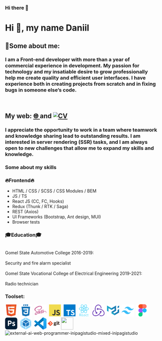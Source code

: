 ### Hi there 👋
# Hi 👋, my name Daniil

## 💫Some about me:

### I am a Front-end developer with more than a year of commercial experience in development. My passion for technology and my insatiable desire to grow professionally help me create quality and efficient user interfaces. I have experience both in creating projects from scratch and in fixing bugs in someone else’s code.

<br/>

## My web: <a href=""> 🌐 </a> and <a href="" rel="nofollow"><img src="https://camo.githubusercontent.com/4fbffc06d373901c9cbd87f382f76b872ac97f9783effd992fcdb1af57bbe8f5/68747470733a2f2f696d672e736869656c64732e696f2f62616467652f43562d3841324245323f7374796c653d666f722d7468652d6261646765" alt="CV" data-canonical-src="https://img.shields.io/badge/CV-8A2BE2?style=for-the-badge" style="max-width: 100%;"></a>

### I appreciate the opportunity to work in a team where teamwork and knowledge sharing lead to outstanding results. I am interested in server rendering (SSR) tasks, and I am always open to new challenges that allow me to expand my skills and knowledge.

### Some about my skills

<h3>🔥Frontend🔥</h3>
<ul>
<li>HTML / CSS / SCSS / CSS Modules / BEM</li>
<li>JS / TS</li>
<li>React JS (CC, FC, Hooks)</li>
<li>Redux (Thunk / RTK / Saga)</li>
<li>
REST (Axios)</li>
<li>
UI Frameworks (Bootstrap, Ant design, MUI)</li>
<li>Browser tests</li>
</ul>

### 🎓Education🎓

<br>Gomel State Automotive College 2016-2019:</br>
<br>Security and fire alarm specialist</br>
<br>Gomel State Vocational College of Electrical Engineering 2019-2021:</br>
<br>Radio technician</br>

### Toolset:

<a target="_blank" rel="noopener noreferrer" href="https://github.com/devicons/devicon/blob/master/icons/html5/html5-original.svg"><img src="https://github.com/devicons/devicon/raw/master/icons/html5/html5-original.svg" title="HTML5" alt="HTML" width="40" height="40" style="max-width: 100%;"></a>&nbsp;
<a target="_blank" rel="noopener noreferrer" href="https://github.com/devicons/devicon/blob/master/icons/css3/css3-plain-wordmark.svg"><img src="https://github.com/devicons/devicon/raw/master/icons/css3/css3-plain-wordmark.svg" title="CSS3" alt="CSS" width="40" height="40" style="max-width: 100%;"></a>&nbsp;
<a target="_blank" rel="noopener noreferrer" href="https://github.com/devicons/devicon/blob/master/icons/sass/sass-original.svg"><img src="https://github.com/devicons/devicon/raw/master/icons/sass/sass-original.svg" title="SASS" alt="SASS" width="40" height="40" style="max-width: 100%;"></a>&nbsp;
<a target="_blank" rel="noopener noreferrer" href="https://github.com/devicons/devicon/blob/master/icons/javascript/javascript-original.svg"><img src="https://github.com/devicons/devicon/raw/master/icons/javascript/javascript-original.svg" title="JavaScript" alt="JavaScript" width="40" height="40" style="max-width: 100%;"></a>&nbsp;
<a target="_blank" rel="noopener noreferrer" href="https://github.com/devicons/devicon/blob/master/icons/typescript/typescript-original.svg"><img src="https://github.com/devicons/devicon/raw/master/icons/typescript/typescript-original.svg" title="TypeScript" alt="TypeScript" width="40" height="40" style="max-width: 100%;"></a>&nbsp;
<a target="_blank" rel="noopener noreferrer" href="https://github.com/devicons/devicon/blob/master/icons/react/react-original-wordmark.svg"><img src="https://github.com/devicons/devicon/raw/master/icons/react/react-original-wordmark.svg" title="React" alt="React" width="40" height="40" style="max-width: 100%;"></a>&nbsp;
<a target="_blank" rel="noopener noreferrer" href="https://github.com/devicons/devicon/blob/master/icons/redux/redux-original.svg"><img src="https://github.com/devicons/devicon/raw/master/icons/redux/redux-original.svg" title="Redux" alt="Redux " width="40" height="40" style="max-width: 100%;"></a>&nbsp;
<a target="_blank" rel="noopener noreferrer" href="https://github.com/devicons/devicon/blob/master/icons/materialui/materialui-original.svg"><img src="https://github.com/devicons/devicon/raw/master/icons/materialui/materialui-original.svg" title="Material UI" alt="Material UI" width="40" height="40" style="max-width: 100%;"></a>&nbsp;
<a target="_blank" rel="noopener noreferrer" href="https://github.com/devicons/devicon/blob/master/icons/tailwindcss/tailwindcss-plain.svg"><img src="https://github.com/devicons/devicon/raw/master/icons/tailwindcss/tailwindcss-plain.svg" title="Tailwindcss" alt="Tailwindcss" width="40" height="40" style="max-width: 100%;"></a>&nbsp;
<a target="_blank" rel="noopener noreferrer" href="https://github.com/devicons/devicon/blob/master/icons/figma/figma-original.svg"><img src="https://github.com/devicons/devicon/raw/master/icons/figma/figma-original.svg" title="Figma" alt="Figma" width="40" height="40" style="max-width: 100%;"></a>&nbsp;
<a target="_blank" rel="noopener noreferrer" href="https://github.com/devicons/devicon/blob/master/icons/photoshop/photoshop-plain.svg"><img src="https://github.com/devicons/devicon/raw/master/icons/photoshop/photoshop-plain.svg" title="Photoshop" alt="Photoshop" width="40" height="40" style="max-width: 100%;"></a>&nbsp;
<a target="_blank" rel="noopener noreferrer" href="https://github.com/devicons/devicon/blob/master/icons/webpack/webpack-original.svg"><img src="https://github.com/devicons/devicon/raw/master/icons/webpack/webpack-original.svg" title="Webpack" alt="Webpack" width="40" height="40" style="max-width: 100%;"></a>&nbsp;
<a target="_blank" rel="noopener noreferrer" href="https://github.com/devicons/devicon/blob/master/icons/vscode/vscode-original.svg"><img src="https://github.com/devicons/devicon/raw/master/icons/vscode/vscode-original.svg" title="VScode" alt="VScode" width="40" height="40" style="max-width: 100%;"></a>
<a target="_blank" rel="noopener noreferrer" href="https://github.com/devicons/devicon/blob/master/icons/git/git-original-wordmark.svg"><img src="https://github.com/devicons/devicon/raw/master/icons/git/git-original-wordmark.svg" title="Git" alt="Git" width="40" height="40" style="max-width: 100%;"></a>
<a target="_blank" rel="noopener noreferrer" href="https://github.com/devicon/raw/master/icons/php/php-original.svg" ><img src="https://cdn.jsdelivr.net/gh/devicons/devicon/icons/php/php-original.svg" width="40" height="40" style="max-width: 100%;" />
</a>
<img width="40" height="40" src="https://img.icons8.com/external-inipagistudio-mixed-inipagistudio/64/external-ai-web-programmer-inipagistudio-mixed-inipagistudio.png" alt="external-ai-web-programmer-inipagistudio-mixed-inipagistudio"/>

</table>

<br/>

<!--
**JeetLi/JeetLi** is a ✨ _special_ ✨ repository because its `README.md` (this file) appears on your GitHub profile.

Here are some ideas to get you started:

- 🔭 I’m currently working on ...
- 🌱 I’m currently learning ...
- 👯 I’m looking to collaborate on ...
- 🤔 I’m looking for help with ...
- 💬 Ask me about ...
- 📫 How to reach me: ...
- 😄 Pronouns: ...
- ⚡ Fun fact: ...
-->
